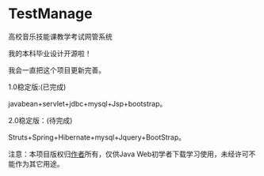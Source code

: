# TestManage
高校音乐技能课教学考试网管系统

我的本科毕业设计开源啦！<br>

我会一直把这个项目更新完善。<br>

1.0稳定版:(已完成)

javabean+servlet+jdbc+mysql+Jsp+bootstrap。

2.0稳定版：(待完成)

Struts+Spring+Hibernate+mysql+Jquery+BootStrap。

注意：本项目版权归[作者](http://weibo.com/276083344 "JKXQJ")所有，仅供Java Web初学者下载学习使用，未经许可不能作为其它用途。
